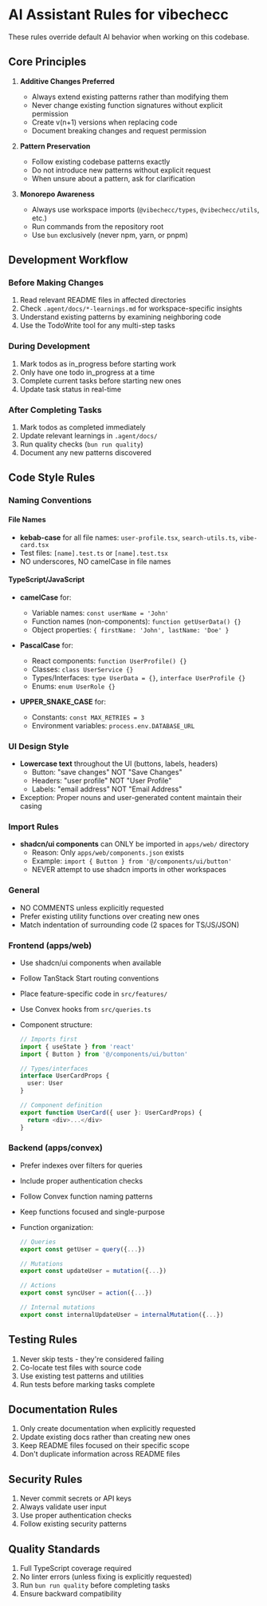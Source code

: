 # AI Assistant Rules for vibechecc

These rules override default AI behavior when working on this codebase.

## Core Principles

1. **Additive Changes Preferred**
   - Always extend existing patterns rather than modifying them
   - Never change existing function signatures without explicit permission
   - Create v(n+1) versions when replacing code
   - Document breaking changes and request permission

2. **Pattern Preservation**
   - Follow existing codebase patterns exactly
   - Do not introduce new patterns without explicit request
   - When unsure about a pattern, ask for clarification

3. **Monorepo Awareness**
   - Always use workspace imports (`@vibechecc/types`, `@vibechecc/utils`, etc.)
   - Run commands from the repository root
   - Use `bun` exclusively (never npm, yarn, or pnpm)

## Development Workflow

### Before Making Changes

1. Read relevant README files in affected directories
2. Check `.agent/docs/*-learnings.md` for workspace-specific insights
3. Understand existing patterns by examining neighboring code
4. Use the TodoWrite tool for any multi-step tasks

### During Development

1. Mark todos as in_progress before starting work
2. Only have one todo in_progress at a time
3. Complete current tasks before starting new ones
4. Update task status in real-time

### After Completing Tasks

1. Mark todos as completed immediately
2. Update relevant learnings in `.agent/docs/`
3. Run quality checks (`bun run quality`)
4. Document any new patterns discovered

## Code Style Rules

### Naming Conventions

#### File Names

- **kebab-case** for all file names: `user-profile.tsx`, `search-utils.ts`, `vibe-card.tsx`
- Test files: `[name].test.ts` or `[name].test.tsx`
- NO underscores, NO camelCase in file names

#### TypeScript/JavaScript

- **camelCase** for:
  - Variable names: `const userName = 'John'`
  - Function names (non-components): `function getUserData() {}`
  - Object properties: `{ firstName: 'John', lastName: 'Doe' }`
- **PascalCase** for:
  - React components: `function UserProfile() {}`
  - Classes: `class UserService {}`
  - Types/Interfaces: `type UserData = {}`, `interface UserProfile {}`
  - Enums: `enum UserRole {}`

- **UPPER_SNAKE_CASE** for:
  - Constants: `const MAX_RETRIES = 3`
  - Environment variables: `process.env.DATABASE_URL`

### UI Design Style

- **Lowercase text** throughout the UI (buttons, labels, headers)
  - Button: "save changes" NOT "Save Changes"
  - Headers: "user profile" NOT "User Profile"
  - Labels: "email address" NOT "Email Address"
- Exception: Proper nouns and user-generated content maintain their casing

### Import Rules

- **shadcn/ui components** can ONLY be imported in `apps/web/` directory
  - Reason: Only `apps/web/components.json` exists
  - Example: `import { Button } from '@/components/ui/button'`
  - NEVER attempt to use shadcn imports in other workspaces

### General

- NO COMMENTS unless explicitly requested
- Prefer existing utility functions over creating new ones
- Match indentation of surrounding code (2 spaces for TS/JS/JSON)

### Frontend (apps/web)

- Use shadcn/ui components when available
- Follow TanStack Start routing conventions
- Place feature-specific code in `src/features/`
- Use Convex hooks from `src/queries.ts`
- Component structure:

  ```typescript
  // Imports first
  import { useState } from 'react'
  import { Button } from '@/components/ui/button'

  // Types/interfaces
  interface UserCardProps {
    user: User
  }

  // Component definition
  export function UserCard({ user }: UserCardProps) {
    return <div>...</div>
  }
  ```

### Backend (apps/convex)

- Prefer indexes over filters for queries
- Include proper authentication checks
- Follow Convex function naming patterns
- Keep functions focused and single-purpose
- Function organization:

  ```typescript
  // Queries
  export const getUser = query({...})

  // Mutations
  export const updateUser = mutation({...})

  // Actions
  export const syncUser = action({...})

  // Internal mutations
  export const internalUpdateUser = internalMutation({...})
  ```

## Testing Rules

1. Never skip tests - they're considered failing
2. Co-locate test files with source code
3. Use existing test patterns and utilities
4. Run tests before marking tasks complete

## Documentation Rules

1. Only create documentation when explicitly requested
2. Update existing docs rather than creating new ones
3. Keep README files focused on their specific scope
4. Don't duplicate information across README files

## Security Rules

1. Never commit secrets or API keys
2. Always validate user input
3. Use proper authentication checks
4. Follow existing security patterns

## Quality Standards

1. Full TypeScript coverage required
2. No linter errors (unless fixing is explicitly requested)
3. Run `bun run quality` before completing tasks
4. Ensure backward compatibility
